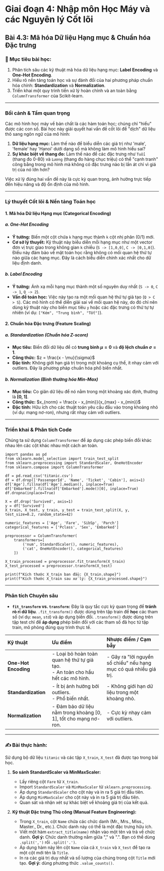 # Giai đoạn 4: Nhập môn Học Máy và các Nguyên lý Cốt lõi
## Bài 4.3: Mã hóa Dữ liệu Hạng mục & Chuẩn hóa Đặc trưng

### **🎯 Mục tiêu bài học:**
1.  Phân tích sâu các kỹ thuật mã hóa dữ liệu hạng mục: **Label Encoding** và **One-Hot Encoding**.
2.  Hiểu rõ nền tảng toán học và sự đánh đổi của hai phương pháp chuẩn hóa chính: **Standardization** và **Normalization**.
3.  Triển khai một quy trình tiền xử lý hoàn chỉnh và an toàn bằng `ColumnTransformer` của Scikit-learn.

---

### **Bối cảnh & Tầm quan trọng**

Các mô hình học máy về bản chất là các hàm toán học; chúng chỉ "hiểu" được các con số. Bài học này giải quyết hai vấn đề cốt lõi để "dịch" dữ liệu thô sang ngôn ngữ của mô hình:

1.  **Dữ liệu hạng mục:** Làm thế nào để biểu diễn các giá trị như 'male', 'female' hay 'Hanoi' dưới dạng số mà không làm mô hình hiểu sai?
2.  **Sự khác biệt về thang đo:** Làm thế nào để các đặc trưng như `Tuổi` (thang đo 0-80) và `Lương` (thang đo hàng chục triệu) có thể "cạnh tranh" công bằng trong mô hình mà không có đặc trưng nào bị lấn át chỉ vì giá trị của nó lớn hơn?

Việc xử lý đúng hai vấn đề này là cực kỳ quan trọng, ảnh hưởng trực tiếp đến hiệu năng và độ ổn định của mô hình.

---

### **Lý thuyết Cốt lõi & Nền tảng Toán học**

#### **1. Mã hóa Dữ liệu Hạng mục (Categorical Encoding)**

##### **a. One-Hot Encoding**
* **Ý tưởng:** Biến một cột chứa `k` hạng mục thành `k` cột nhị phân (0/1) mới.
* **Cơ sở lý thuyết:** Kỹ thuật này biểu diễn mỗi hạng mục như một vector đơn vị trực giao trong không gian `k` chiều (`S -> [1,0,0]`, `C -> [0,1,0]`). Điều này đảm bảo về mặt toán học rằng không có mối quan hệ thứ tự nào giữa các hạng mục. Đây là cách biểu diễn chính xác nhất cho dữ liệu định danh.

##### **b. Label Encoding**
* **Ý tưởng:** Ánh xạ mỗi hạng mục thành một số nguyên duy nhất (`S -> 0`, `C -> 1`, `Q -> 2`).
* **Vấn đề toán học:** Việc này tạo ra một mối quan hệ thứ tự giả tạo (`Q > C > S`). Các mô hình có thể diễn giải sai về mối quan hệ này, do đó chỉ nên dùng kỹ thuật này cho biến mục tiêu `y` hoặc các đặc trưng có thứ tự tự nhiên (ví dụ: `["Kém", "Trung bình", "Tốt"]`).

#### **2. Chuẩn hóa Đặc trưng (Feature Scaling)**

##### **a. Standardization (Chuẩn hóa Z-score)**
* **Mục tiêu:** Biến đổi dữ liệu để có **trung bình $\mu=0$** và **độ lệch chuẩn $\sigma=1$**.
* **Công thức:** $z = \frac{x - \mu}{\sigma}$
* **Đặc tính:** Không giới hạn giá trị trong một khoảng cụ thể, ít nhạy cảm với outliers. Đây là phương pháp chuẩn hóa phổ biến nhất.

##### **b. Normalization (Bình thường hóa Min-Max)**
* **Mục tiêu:** Co giãn dữ liệu để nó nằm trong một khoảng xác định, thường là **[0, 1]**.
* **Công thức:** $x_{norm} = \frac{x - x_{min}}{x_{max} - x_{min}}$
* **Đặc tính:** Hữu ích cho các thuật toán yêu cầu đầu vào trong khoảng nhỏ (ví dụ: mạng nơ-ron), nhưng rất nhạy cảm với outliers.

---

### **Triển khai & Phân tích Code**

Chúng ta sử dụng `ColumnTransformer` để áp dụng các phép biến đổi khác nhau lên các cột khác nhau một cách an toàn.

    import pandas as pd
    from sklearn.model_selection import train_test_split
    from sklearn.preprocessing import StandardScaler, OneHotEncoder
    from sklearn.compose import ColumnTransformer

    df = pd.read_csv('titanic.csv')
    df = df.drop(['PassengerId', 'Name', 'Ticket', 'Cabin'], axis=1)
    df['Age'].fillna(df['Age'].median(), inplace=True)
    df['Embarked'].fillna(df['Embarked'].mode()[0], inplace=True)
    df.dropna(inplace=True)

    X = df.drop('Survived', axis=1)
    y = df['Survived']
    X_train, X_test, y_train, y_test = train_test_split(X, y, test_size=0.2, random_state=42)

    numeric_features = ['Age', 'Fare', 'SibSp', 'Parch']
    categorical_features = ['Pclass', 'Sex', 'Embarked']

    preprocessor = ColumnTransformer(
        transformers=[
            ('num', StandardScaler(), numeric_features),
            ('cat', OneHotEncoder(), categorical_features)
        ])

    X_train_processed = preprocessor.fit_transform(X_train)
    X_test_processed = preprocessor.transform(X_test)
    
    print(f"Kích thước X_train ban đầu: {X_train.shape}")
    print(f"Kích thước X_train sau xử lý: {X_train_processed.shape}")

---

### **Phân tích Chuyên sâu**

* **`fit_transform` vs. `transform`:** Đây là quy tắc cực kỳ quan trọng để **tránh rò rỉ dữ liệu**. `.fit_transform()` được dùng trên tập train để **học** các tham số (ví dụ: `mean`, `std`) và áp dụng biến đổi. `.transform()` được dùng trên tập test chỉ để **áp dụng** phép biến đổi với các tham số đã học từ tập train, mô phỏng đúng quy trình thực tế.

| Kỹ thuật             | Ưu điểm                                                                           | Nhược điểm / Cạm bẫy                                              |
|:---------------------|:----------------------------------------------------------------------------------|:------------------------------------------------------------------|
| **One-Hot Encoding** | - Loại bỏ hoàn toàn quan hệ thứ tự giả tạo.<br>- An toàn cho hầu hết các mô hình. | - Gây ra "lời nguyền số chiều" nếu hạng mục có quá nhiều giá trị. |
| **Standardization**  | - Ít bị ảnh hưởng bởi outliers.<br>- Phổ biến nhất.                               | - Không giới hạn dữ liệu trong một khoảng nhỏ.                    |
| **Normalization**    | - Đảm bảo dữ liệu nằm trong khoảng [0, 1], tốt cho mạng nơ-ron.                   | - Cực kỳ nhạy cảm với outliers.                                   |

---

### **✍️ Bài thực hành:**

Sử dụng bộ dữ liệu `titanic` và các tập `X_train`, `X_test` đã được tạo trong bài học.

1.  **So sánh StandardScaler và MinMaxScaler:**
    * Lấy riêng cột `Fare` từ `X_train`.
    * Import `StandardScaler` và `MinMaxScaler` từ `sklearn.preprocessing`.
    * Áp dụng `StandardScaler` cho cột này và in ra 5 giá trị đầu tiên.
    * Áp dụng `MinMaxScaler` cho cột này và in ra 5 giá trị đầu tiên.
    * Quan sát và nhận xét sự khác biệt về khoảng giá trị của kết quả.

2.  **Kỹ thuật Đặc trưng Thủ công (Manual Feature Engineering):**
    * Trong `X_train`, cột `Name` chứa các chức danh (Mr., Mrs., Miss., Master., Dr., etc.). Chức danh này có thể là một đặc trưng hữu ích.
    * Viết một hàm `extract_title(name)` nhận vào một tên và trả về chức danh. **Gợi ý:** Chức danh thường nằm giữa "," và ".". Bạn có thể dùng `.split(',')` rồi `.split('.')`.
    * Áp dụng hàm này lên cột `Name` của cả `X_train` và `X_test` để tạo ra một cột mới tên là `Title`.
    * In ra các giá trị duy nhất và số lượng của chúng trong cột `Title` mới tạo. **Gợi ý:** dùng phương thức `.value_counts()`.